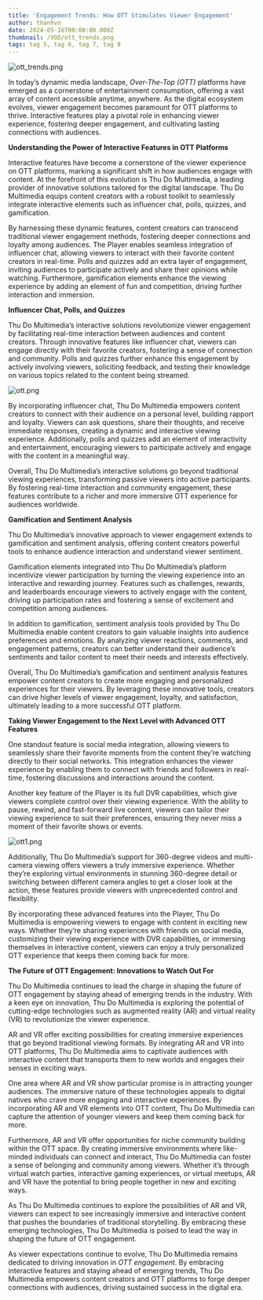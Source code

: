 ```yaml
---
title: 'Engagement Trends: How OTT Stimulates Viewer Engagement'
author: thanhvn
date: 2024-05-16T00:00:00.000Z
thumbnail: /VOD/ott_trends.png
tags: tag 5, tag 6, tag 7, tag 8
---
```


![ott\_trends.png](/VOD/ott_trends.png)

In today’s dynamic media landscape, _Over-The-Top (OTT)_ platforms have emerged as a cornerstone of entertainment consumption, offering a vast array of content accessible anytime, anywhere. As the digital ecosystem evolves, viewer engagement becomes paramount for OTT platforms to thrive. Interactive features play a pivotal role in enhancing viewer experience, fostering deeper engagement, and cultivating lasting connections with audiences.

**Understanding the Power of Interactive Features in OTT Platforms**

Interactive features have become a cornerstone of the viewer experience on OTT platforms, marking a significant shift in how audiences engage with content. At the forefront of this evolution is Thu Do Multimedia, a leading provider of innovative solutions tailored for the digital landscape. Thu Do Multimedia equips content creators with a robust toolkit to seamlessly integrate interactive elements such as influencer chat, polls, quizzes, and gamification.

By harnessing these dynamic features, content creators can transcend traditional viewer engagement methods, fostering deeper connections and loyalty among audiences. The Player enables seamless integration of influencer chat, allowing viewers to interact with their favorite content creators in real-time. Polls and quizzes add an extra layer of engagement, inviting audiences to participate actively and share their opinions while watching. Furthermore, gamification elements enhance the viewing experience by adding an element of fun and competition, driving further interaction and immersion.

**Influencer Chat, Polls, and Quizzes**

Thu Do Multimedia’s interactive solutions revolutionize viewer engagement by facilitating real-time interaction between audiences and content creators. Through innovative features like influencer chat, viewers can engage directly with their favorite creators, fostering a sense of connection and community. Polls and quizzes further enhance this engagement by actively involving viewers, soliciting feedback, and testing their knowledge on various topics related to the content being streamed.

![ott.png](/VOD/ott.png)

By incorporating influencer chat, Thu Do Multimedia empowers content creators to connect with their audience on a personal level, building rapport and loyalty. Viewers can ask questions, share their thoughts, and receive immediate responses, creating a dynamic and interactive viewing experience. Additionally, polls and quizzes add an element of interactivity and entertainment, encouraging viewers to participate actively and engage with the content in a meaningful way.

Overall, Thu Do Multimedia’s interactive solutions go beyond traditional viewing experiences, transforming passive viewers into active participants. By fostering real-time interaction and community engagement, these features contribute to a richer and more immersive OTT experience for audiences worldwide.

**Gamification and Sentiment Analysis**

Thu Do Multimedia’s innovative approach to viewer engagement extends to gamification and sentiment analysis, offering content creators powerful tools to enhance audience interaction and understand viewer sentiment.

Gamification elements integrated into Thu Do Multimedia’s platform incentivize viewer participation by turning the viewing experience into an interactive and rewarding journey. Features such as challenges, rewards, and leaderboards encourage viewers to actively engage with the content, driving up participation rates and fostering a sense of excitement and competition among audiences.

In addition to gamification, sentiment analysis tools provided by Thu Do Multimedia enable content creators to gain valuable insights into audience preferences and emotions. By analyzing viewer reactions, comments, and engagement patterns, creators can better understand their audience’s sentiments and tailor content to meet their needs and interests effectively.

Overall, Thu Do Multimedia’s gamification and sentiment analysis features empower content creators to create more engaging and personalized experiences for their viewers. By leveraging these innovative tools, creators can drive higher levels of viewer engagement, loyalty, and satisfaction, ultimately leading to a more successful OTT platform.

**Taking Viewer Engagement to the Next Level with Advanced OTT Features**

One standout feature is social media integration, allowing viewers to seamlessly share their favorite moments from the content they’re watching directly to their social networks. This integration enhances the viewer experience by enabling them to connect with friends and followers in real-time, fostering discussions and interactions around the content.

Another key feature of the Player is its full DVR capabilities, which give viewers complete control over their viewing experience. With the ability to pause, rewind, and fast-forward live content, viewers can tailor their viewing experience to suit their preferences, ensuring they never miss a moment of their favorite shows or events.

![ott1.png](/VOD/ott1.png)

Additionally, Thu Do Multimedia’s support for 360-degree videos and multi-camera viewing offers viewers a truly immersive experience. Whether they’re exploring virtual environments in stunning 360-degree detail or switching between different camera angles to get a closer look at the action, these features provide viewers with unprecedented control and flexibility.

By incorporating these advanced features into the Player, Thu Do Multimedia is empowering viewers to engage with content in exciting new ways. Whether they’re sharing experiences with friends on social media, customizing their viewing experience with DVR capabilities, or immersing themselves in interactive content, viewers can enjoy a truly personalized OTT experience that keeps them coming back for more.

**The Future of OTT Engagement: Innovations to Watch Out For**

Thu Do Multimedia continues to lead the charge in shaping the future of OTT engagement by staying ahead of emerging trends in the industry. With a keen eye on innovation, Thu Do Multimedia is exploring the potential of cutting-edge technologies such as augmented reality (AR) and virtual reality (VR) to revolutionize the viewer experience.

AR and VR offer exciting possibilities for creating immersive experiences that go beyond traditional viewing formats. By integrating AR and VR into OTT platforms, Thu Do Multimedia aims to captivate audiences with interactive content that transports them to new worlds and engages their senses in exciting ways.

One area where AR and VR show particular promise is in attracting younger audiences. The immersive nature of these technologies appeals to digital natives who crave more engaging and interactive experiences. By incorporating AR and VR elements into OTT content, Thu Do Multimedia can capture the attention of younger viewers and keep them coming back for more.

Furthermore, AR and VR offer opportunities for niche community building within the OTT space. By creating immersive environments where like-minded individuals can connect and interact, Thu Do Multimedia can foster a sense of belonging and community among viewers. Whether it’s through virtual watch parties, interactive gaming experiences, or virtual meetups, AR and VR have the potential to bring people together in new and exciting ways.

As Thu Do Multimedia continues to explore the possibilities of AR and VR, viewers can expect to see increasingly immersive and interactive content that pushes the boundaries of traditional storytelling. By embracing these emerging technologies, Thu Do Multimedia is poised to lead the way in shaping the future of OTT engagement.

As viewer expectations continue to evolve, Thu Do Multimedia remains dedicated to driving innovation in _OTT engagement_. By embracing interactive features and staying ahead of emerging trends, Thu Do Multimedia empowers content creators and OTT platforms to forge deeper connections with audiences, driving sustained success in the digital era.
